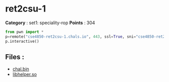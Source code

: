 # ret2csu-1

**Category** : set1: speciality-rop
**Points** : 304

```python
from pwn import * 
p=remote("cse4850-ret2csu-1.chals.io", 443, ssl=True, sni="cse4850-ret2csu-1.chals.io")
p.interactive()
```

## Files : 
 - [chal.bin](./chal.bin)
 - [libhelper.so](./libhelper.so)


